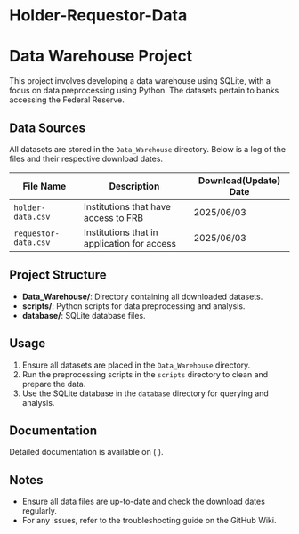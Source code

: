 # Holder-Requestor-Data

# Data Warehouse Project

This project involves developing a data warehouse using SQLite, with a focus on data preprocessing using Python. The datasets pertain to banks accessing the Federal Reserve.

## Data Sources

All datasets are stored in the `Data_Warehouse` directory. Below is a log of the files and their respective download dates.

| File Name            | Description                                 | Download(Update) Date |
|----------------------|---------------------------------------------|-----------------------|
| `holder-data.csv`    | Institutions that have access to FRB        | 2025/06/03            |
| `requestor-data.csv` | Institutions that in application for access | 2025/06/03            |

## Project Structure

- **Data_Warehouse/**: Directory containing all downloaded datasets.
- **scripts/**: Python scripts for data preprocessing and analysis.
- **database/**: SQLite database files.

## Usage

1. Ensure all datasets are placed in the `Data_Warehouse` directory.
2. Run the preprocessing scripts in the `scripts` directory to clean and prepare the data.
3. Use the SQLite database in the `database` directory for querying and analysis.

## Documentation

Detailed documentation is available on (  ).

## Notes

- Ensure all data files are up-to-date and check the download dates regularly.
- For any issues, refer to the troubleshooting guide on the GitHub Wiki.

